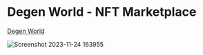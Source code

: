 # Degen World - NFT Marketplace

[Degen World](https://degenworld.vercel.app/)

![Screenshot 2023-11-24 163955](https://github.com/nazlul/NFT-Collection/assets/125956037/066a7456-9b52-46aa-b942-f722e3375601)
